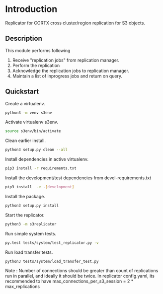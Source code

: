 # Introduction

Replicator for CORTX cross cluster/region replication for S3 objects.

## Description

This module performs following
1.  Receive "replication jobs" from replication manager.
2.  Perform the replication
3.  Acknowledge the replication jobs to replication manager.
4.  Maintain a list of inprogress jobs and return on query.

## Quickstart

Create a virtualenv.
```sh
python3 -m venv s3env
```

Activate virtualenv s3env.
```sh
source s3env/bin/activate
```

Clean earlier install.
```sh
python3 setup.py clean --all
```

Install dependencies in active virtualenv.
```sh
pip3 install -r requirements.txt
```

Install the development/test dependencies from devel-requirements.txt
```sh
pip3 install  -e .[development]
```

Install the package.
```sh
python3 setup.py install
```

Start the replicator.
```sh
python3 -m s3replicator
```

Run simple system tests.
```sh
py.test tests/system/test_replicator.py -v
```

Run load transfer tests.
```sh
python3 tests/system/load_transfer_test.py
```


Note :
Number of connections should be greater than count of replications run
in parallel, and ideally it should be twice.
In replicator config.yaml, its recommended to have
max_connections_per_s3_session = 2 * max_replications
